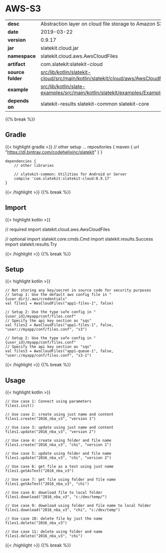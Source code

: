 
# AWS-S3

<table class="table table-striped table-bordered">
  <tbody>
    <tr>
      <td><strong>desc</strong></td>
      <td>Abstraction layer on cloud file storage to Amazon S3</td>
    </tr>
    <tr>
      <td><strong>date</strong></td>
      <td>2019-03-22</td>
    </tr>
    <tr>
      <td><strong>version</strong></td>
      <td>0.9.17</td>
    </tr>
    <tr>
      <td><strong>jar</strong></td>
      <td>slatekit.cloud.jar</td>
    </tr>
    <tr>
      <td><strong>namespace</strong></td>
      <td>slatekit.cloud.aws.AwsCloudFiles</td>
    </tr>
    <tr>
      <td><strong>artifact</strong></td>
      <td>com.slatekit:slatekit-cloud</td>
    </tr>
    <tr>
      <td><strong>source folder</strong></td>
      <td><a href="https://github.com/code-helix/slatekit/tree/master/src/lib/kotlin/slatekit-cloud/src/main/kotlin/slatekit/cloud/aws/AwsCloudFiles" class="url-ch">src/lib/kotlin/slatekit-cloud/src/main/kotlin/slatekit/cloud/aws/AwsCloudFiles</a></td>
    </tr>
    <tr>
      <td><strong>example</strong></td>
      <td><a href="https://github.com/code-helix/slatekit/tree/master/src/lib/kotlin/slatekit-examples/src/main/kotlin/slatekit/examples/Example_Aws_S3.kt" class="url-ch">src/lib/kotlin/slate-examples/src/main/kotlin/slatekit/examples/Example_Aws_S3.kt</a></td>
    </tr>
    <tr>
      <td><strong>depends on</strong></td>
      <td> slatekit-results slatekit-common slatekit-core</td>
    </tr>
  </tbody>
</table>
{{% break %}}

## Gradle
{{< highlight gradle >}}
    // other setup ...
    repositories {
        maven { url  "https://dl.bintray.com/codehelixinc/slatekit" }
    }

    dependencies {
        // other libraries

        // slatekit-common: Utilities for Android or Server
        compile 'com.slatekit:slatekit-cloud:0.9.17'
    }

{{< /highlight >}}
{{% break %}}

## Import
{{< highlight kotlin >}}


// required 
import slatekit.cloud.aws.AwsCloudFiles



// optional 
import slatekit.core.cmds.Cmd
import slatekit.results.Success
import slatekit.results.Try




{{< /highlight >}}
{{% break %}}

## Setup
{{< highlight kotlin >}}



    // Not storing any key/secret in source code for security purposes
    // Setup 1: Use the default aws config file in "{user_dir}/.aws/credentials"
    val files1 = AwsCloudFiles("app1-files-1", false)

    // Setup 2: Use the type safe config in "{user_id}/myapp/conf/files.conf"
    // Specify the api key section as "sqs"
    val files2 = AwsCloudFiles("app1-files-1", false, "user://myapp/conf/files.conf", "s3")

    // Setup 2: Use the type safe config in "{user_id}/myapp/conf/files.conf"
    // Specify the api key section as "sqs"
    val files3 = AwsCloudFiles("app1-queue-1", false, "user://myapp/conf/files.conf", "s3-1")

    


{{< /highlight >}}
{{% break %}}

## Usage
{{< highlight kotlin >}}


    // Use case 1: Connect using parameters
    files1.init()

    // Use case 2: create using just name and content
    files1.create("2016_nba_v3", "version 1")

    // Use case 3: update using just name and content
    files1.update("2016_nba_v3", "version 2")

    // Use case 4: create using folder and file name
    files1.create("2016_nba_v3", "chi", "version 1")

    // Use case 5: update using folder and file name
    files1.update("2016_nba_v3", "chi", "version 2")

    // Use case 6: get file as a text using just name
    files1.getAsText("2016_nba_v3")

    // Use case 7: get file using folder and file name
    files1.getAsText("2016_nba_v3", "chi")

    // Use case 8: download file to local folder
    files1.download("2016_nba_v3", "c:/dev/temp/")

    // Use case 9: download using folder and file name to local folder
    files1.download("2016_nba_v3", "chi", "c:/dev/temp")

    // Use case 10: delete file by just the name
    files1.delete("2016_nba_v3")

    // Use case 11: delete using folder and name
    files1.delete("2016_nba_v3", "chi")
    

{{< /highlight >}}
{{% break %}}

